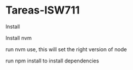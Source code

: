 # Tareas-ISW711
Install

Install nvm

run nvm use, this will set the right version of node

run npm install to install dependencies
